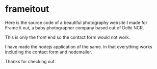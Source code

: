 # frameitout

Here is the source code of a beautiful photography website I made for Frame it out, a baby photographer company based out of Delhi NCR.

This is only the front end so the contact form would not work.

I have made the nodejs application of the same. In that everything works including the contact form and nodemailer.

Thanks for checking out.
